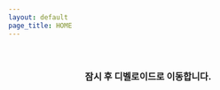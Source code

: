 ```yaml
---
layout: default
page_title: HOME
---
```

<div class="content" style="text-align:center;padding:20px 0;vertical-align: middle;">
  <h3>잠시 후 디벨로이드로 이동합니다.</h3>
</div>

<script>
  location.href="https://cafe.naver.com/develoid";
</script>
